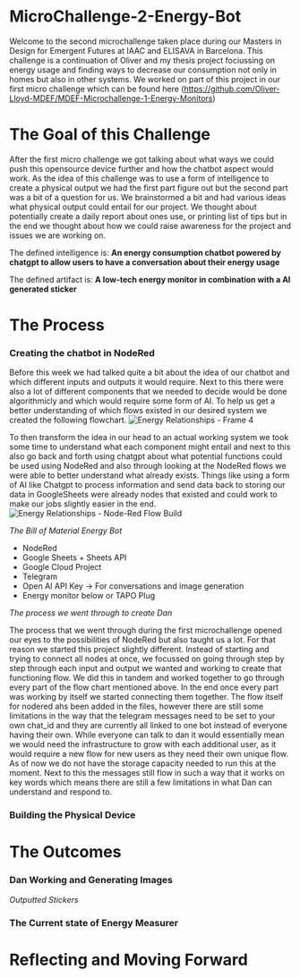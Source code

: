 # MicroChallenge-2-Energy-Bot
Welcome to the second microchallenge taken place during our Masters in Design for Emergent Futures at IAAC and ELISAVA in Barcelona. This challenge is a continuation of Oliver and my thesis project fociussing on energy usage and finding ways to decrease our consumption not only in homes but also in other systems. We worked on part of this project in our first micro challenge which can be found here (https://github.com/Oliver-Lloyd-MDEF/MDEF-Microchallenge-1-Energy-Monitors) 

# The Goal of this Challenge

After the first micro challenge we got talking about what ways we could push this opensource device further and how the chatbot aspect would work. As the idea of this challenge was to use a form of intelligence to create a physical output we had the first part figure out but the second part was a bit of a question for us. We brainstormed a bit and had various ideas what physical output could entail for our project. We thought about potentially create a daily report about ones use, or printing list of tips but in the end we thought about how we could raise awareness for the project and issues we are working on. 

The defined intelligence is: **An energy consumption chatbot powered by chatgpt to allow users to have a conversation about their energy usage**

The defined artifact is: **A low-tech energy monitor in combination with a AI generated sticker**

# The Process

### Creating the chatbot in NodeRed

Before this week we had talked quite a bit about the idea of our chatbot and which different inputs and outputs it would require. Next to this there were also a lot of different components that we needed to decide would be done algorithmicly and which would require some form of AI. To help us get a better understanding of which flows existed in our desired system we created the following flowchart.
![Energy Relationships - Frame 4](https://github.com/ChylkemaMDEF/MicroChallenge-2-Energy-Bot/assets/147051108/6891d68a-fe35-4787-ba5f-962272d0618c)

To then transform the idea in our head to an actual working system we took some time to understand what each component might entail and next to this also go back and forth using chatgpt about what potential functions could be used using NodeRed and also through looking at the NodeRed flows we were able to better understand what already exists. Things like using a form of AI like Chatgpt to process information and send data back to storing our data in GoogleSheets were already nodes that existed and could work to make our jobs slightly easier in the end. 
![Energy Relationships - Node-Red Flow Build](https://github.com/ChylkemaMDEF/MicroChallenge-2-Energy-Bot/assets/147051108/4eadfb89-f101-46ba-8cb9-60296ec0b6a4)

_The Bill of Material Energy Bot_
* NodeRed
* Google Sheets + Sheets API
* Google Cloud Project
* Telegram
* Open AI API Key -> For conversations and image generation
* Energy monitor below or TAPO Plug

_The process we went through to create Dan_

The process that we went through during the first microchallenge opened our eyes to the possibilities of NodeRed but also taught us a lot. For that reason we started this project slightly different. Instead of starting and trying to connect all nodes at once, we focussed on going through step by step through each input and output we wanted and working to create that functioning flow. We did this in tandem and worked together to go through every part of the flow chart mentioned above. In the end once every part was working by itself we started connecting them together. The flow itself for nodered ahs been added in the files, however there are still some limitations in the way that the telegram messages need to be set to your own chat_id and they are currently all linked to one bot instead of everyone having their own. While everyone can talk to dan it would essentially mean we would need the infrastructure to grow with each additional user, as it would require a new flow for new users as they need their own unique flow. As of now we do not have the storage capacity needed to run this at the moment. Next to this the messages still flow in such a way that it works on key words which means there are still a few limitations in what Dan can understand and respond to.  


### Building the Physical Device


# The Outcomes
### Dan Working and Generating Images

_Outputted Stickers_

### The Current state of Energy Measurer

# Reflecting and Moving Forward
